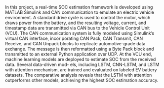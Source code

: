 In this project, a real-time SOC estimation framework is developed using MATLAB Simulink and CAN communication to emulate an electric vehicle environment. A standard drive cycle is used to control the motor, which draws power from the battery, and the resulting voltage, current, and timestamp data are transmitted via CAN bus to the Vehicle Control Unit (VCU). The CAN communication system is fully modeled using Simulink’s virtual CAN interface, incor
porating CAN Pack, CAN Transmit, CAN Receive, and CAN
Unpack blocks to replicate automotive-grade data exchange.
The message is then reformatted using a Byte Pack block
and transmitted to an external Python application over UDP.
At the VCU end, machine learning models are deployed to
estimate SOC from the received data. Several data-driven mod-
els, including LSTM, CNN-LSTM, and LSTM with attention
mechanism, are trained and evaluated on labeled EV battery
datasets. The comparative analysis reveals that the LSTM
with attention outperforms other models, achieving the highest
SOC estimation accuracy.
